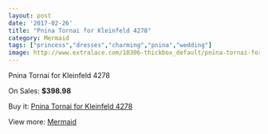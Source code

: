 ```yaml
---
layout: post
date: '2017-02-26'
title: "Pnina Tornai for Kleinfeld 4278"
category: Mermaid
tags: ["princess","dresses","charming","pnina","wedding"]
image: http://www.extralace.com/10306-thickbox_default/pnina-tornai-for-kleinfeld-4278.jpg
---
```

Pnina Tornai for Kleinfeld 4278

On Sales: **$398.98**
<a href="https://www.extralace.com/mermaid/4862-pnina-tornai-for-kleinfeld-4278.html"><amp-img layout="responsive" width="600" height="600" src="//www.extralace.com/10306-thickbox_default/pnina-tornai-for-kleinfeld-4278.jpg" alt="Pnina Tornai for Kleinfeld 4278 0" /></a>

Buy it: [Pnina Tornai for Kleinfeld 4278](https://www.extralace.com/mermaid/4862-pnina-tornai-for-kleinfeld-4278.html "Pnina Tornai for Kleinfeld 4278")

View more: [Mermaid](https://www.extralace.com/5-mermaid "Mermaid")